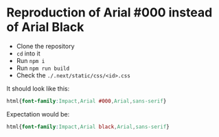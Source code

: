 # Reproduction of Arial #000 instead of Arial Black
* Clone the repository
* `cd` into it
* Run `npm i`
* Run `npm run build`
* Check the `./.next/static/css/<id>.css`

It should look like this:
```CSS
html{font-family:Impact,Arial #000,Arial,sans-serif}
```

Expectation would be:
```CSS
html{font-family:Impact,Arial black,Arial,sans-serif}
```